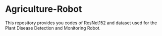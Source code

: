# Agriculture-Robot
This repository provides you codes of ResNet152 and dataset used for the Plant Disease Detection and Monitoring Robot.
